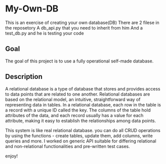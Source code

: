 # My-Own-DB

This is an exercise of creating your own database(DB) There are 2 filese in the reposetory A db_api.py that you need to inherit from him And a test_db.py and he is testing your code

## Goal

The goal of this project is to use a fully operational self-made database.

## Description

A relational database is a type of database that stores and provides access to data points that are related to one another. Relational databases are based on the relational model, an intuitive, straightforward way of representing data in tables. In a relational database, each row in the table is a record with a unique ID called the key. The columns of the table hold attributes of the data, and each record usually has a value for each attribute, making it easy to establish the relationships among data points.

This system is like real relational database. you can do all CRUD operations by using the functions - create tables, update them, add columns, write queries and more. 
I worked on generic API suitable for differing relational and non-relational functionalities and pre-written test cases.

enjoy!
